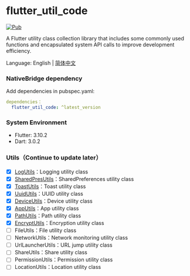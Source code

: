 # flutter_util_code

[![Pub](https://img.shields.io/pub/v/flutter_util_code.svg)](https://pub.dev/packages/flutter_util_code)

A Flutter utility class collection library that includes some commonly used functions and encapsulated system API calls to improve development efficiency.

Language: English | [简体中文](README-ZH.md)

### NativeBridge dependency

Add dependencies in pubspec.yaml:

~~~yaml
dependencies：
  flutter_util_code: ^latest_version
~~~

### System Environment
- Flutter: 3.10.2
- Dart: 3.0.2

### Utils（Continue to update later）
- [x] [LogUtils](https://github.com/Fitem/flutter_util_code/blob/master/lib/log_utils.dart)：Logging utility class
- [x] [SharedPresUtils](https://github.com/Fitem/flutter_util_code/blob/master/lib/shared_preference_utils.dart)：SharedPreferences utility class
- [x] [ToastUtils](https://github.com/Fitem/flutter_util_code/blob/master/lib/toast_utils.dart)：Toast utility class
- [x] [UuidUtils](https://github.com/Fitem/flutter_util_code/blob/master/lib/uuid_utils.dart)：UUID utility class
- [x] [DeviceUtils](https://github.com/Fitem/flutter_util_code/blob/master/lib/device_utils.dart)：Device utility class
- [x] [AppUtils](https://github.com/Fitem/flutter_util_code/blob/master/lib/app_utils.dart)：App utility class
- [x] [PathUtils](https://github.com/Fitem/flutter_util_code/blob/master/lib/path_utils.dart)：Path utility class
- [x] [EncryptUtils](https://github.com/Fitem/flutter_util_code/blob/master/lib/encrypt_utils.dart)：Encryption utility class
- [ ] FileUtils：File utility class
- [ ] NetworkUtils：Network monitoring utility class
- [ ] UrlLauncherUtils：URL jump utility class
- [ ] ShareUtils：Share utility class
- [ ] PermissionUtils：Permission utility class
- [ ] LocationUtils：Location utility class